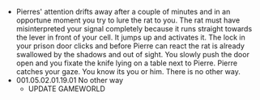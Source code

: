 - Pierres' attention drifts away after a couple of minutes and in an opportune moment you try to lure the rat to you. The rat must have misinterpreted your signal completely because it runs straight towards the lever in front of your cell. It jumps up and activates it. The lock in your prison door clicks and before Pierre can react the rat is already swallowed by the shadows and out of sight. You slowly push the door open and you fixate the knife lying on a table next to Pierre. Pierre catches your gaze. You know its you or him. There is no other way.
- 001.05.02.01.19.01 No other way
	- UPDATE GAMEWORLD
